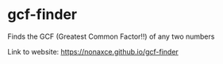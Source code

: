 # gcf-finder
Finds the GCF (Greatest Common Factor‼) of any two numbers 

Link to website: https://nonaxce.github.io/gcf-finder
